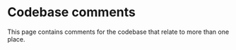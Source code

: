 # Codebase comments

This page contains comments for the codebase that relate to more than one place.


